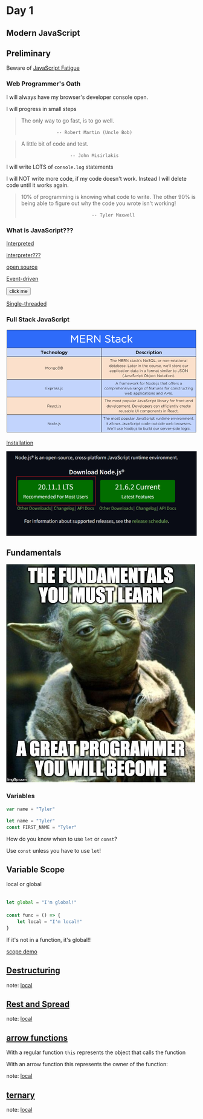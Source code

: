 # Day 1


## Modern JavaScript



## Preliminary


Beware of [JavaScript Fatigue](https://www.freecodecamp.org/news/the-cure-to-js-fatigue/)


### Web Programmer's Oath


I will always have my browser's developer console open.


I will progress in small steps

>The only way to go fast, is to go well.
>
>                  -- Robert Martin (Uncle Bob)
<!-- .element: class="fragment" data-fragment-index="1" -->

>A little bit of code and test.
>
>                       -- John Misirlakis
<!-- .element: class="fragment" data-fragment-index="2" -->


I will write LOTS of `console.log` statements


I will NOT write more code, if my code doesn't work. Instead I will delete code until it works again.


>10% of programming is knowing what code to write. The other 90% is being able to figure out why the code you wrote isn't working!
>
>                               -- Tyler Maxwell
<!-- .element: class="fragment" data-fragment-index="1" -->



### What is JavaScript???


[Interpreted](https://login.codingdojo.com/m/754/16712/124457#:~:text=Features-,Interpreted,-JavaScript%20is%20an) 

[interpreter???](https://v8.dev/docs)
<!-- .element: class="fragment" data-fragment-index="1" -->

[open source](https://github.com/v8)
<!-- .element: class="fragment" data-fragment-index="2" -->


[Event-driven](https://login.codingdojo.com/m/754/16712/124457#:~:text=most%20popular%20browsers%3A-,Event%2Ddriven,-JavaScript%20is%20an) 

<button onclick="myFunc()">click me</button>
<!-- .element: class="fragment" data-fragment-index="1" -->


[Single-threaded](https://login.codingdojo.com/m/754/16712/124457#:~:text=and%20work%20together!-,Single%2Dthreaded,-JavaScript%20is%20run) 


<!-- .element: class="fragment" data-fragment-index="3" -->




### Full Stack JavaScript


![](../../reveal/images/1694016491__mernstack.png)



<a href="https://nodejs.org/en" target="_blank">Installation</a>


![](../../reveal/images/install.png)



## Fundamentals


![](../../reveal/images/yoda-fundamentals.jpeg)


### Variables


```javascript
var name = "Tyler"
```


```javascript
let name = "Tyler"
const FIRST_NAME = "Tyler"
```


How do you know when to use `let` or `const`?

Use `const` unless you have to use `let`!
<!-- .element: class="fragment"  -->



## Variable Scope


local or global


```javascript

let global = "I'm global!"

const func = () => {
    let local = "I'm local!"
}

```
If it's not in a function, it's global!!
<!-- .element: class="fragment"  -->

[scope demo](https://github.com/tmax818/mern_march24/blob/main/lectures/01day/demos/scope.js)



## [Destructuring](https://github.com/tmax818/mern_march24/blob/main/lectures/01day/demos/destructuring.js)

note:
[local](./demos/destructuring.js)



## [Rest and Spread](https://github.com/tmax818/mern_march24/blob/main/lectures/01day/demos/restSpread.js)

note:
[local](./demos/restSpread.js)



## [arrow functions](https://github.com/tmax818/mern_march24/blob/main/lectures/01day/demos/arrowFunctions.js)

With a regular function `this` represents the object that calls the function
<!-- .element: class="fragment"  -->

With an arrow function this represents the owner of the function:
<!-- .element: class="fragment"  -->

note:
[local](./demos/arrowFunctions.js)



## [ternary](https://github.com/tmax818/mern_march24/blob/main/lectures/01day/demos/ternary.js)

note:
[local](./demos/ternary.js)